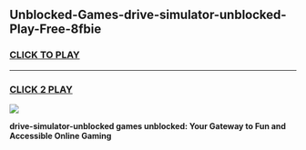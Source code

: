 
## Unblocked-Games-drive-simulator-unblocked-Play-Free-8fbie
<h3>
<a href="https://premium76.site?title=drive-simulator-unblocked&ref=18A1">CLICK TO PLAY</a></h3>
<hr>

<h3>
<a href="https://premium76.site?title=drive-simulator-unblocked&ref=18A1">CLICK 2 PLAY</a>
  
</h3>

<a href="https://premium76.site?title=drive-simulator-unblocked&ref=18A1"><img src="https://clearcache.store/games.png"></a>


**drive-simulator-unblocked games unblocked: Your Gateway to Fun and Accessible Online Gaming**
